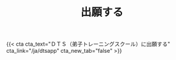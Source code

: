 ﻿---
# An instance of the Blank widget.
# Documentation: https://sourcethemes.com/academic/docs/page-builder/
widget: blank

# Activate this widget? true/false
active: true

# This file represents a page section.
headless: true

# Order that this section appears on the page.
weight: 50

title: 出願する

design:
  columns: "2"

  #spacing:
  #  padding: ["20px", "0", "20px", "0"]

---

{{< cta cta_text="ＤＴＳ（弟子トレーニングスクール）に出願する" cta_link="/ja/dtsapp" cta_new_tab="false" >}}